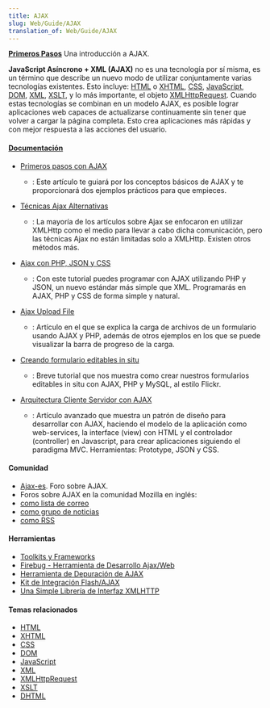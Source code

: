```yaml
---
title: AJAX
slug: Web/Guide/AJAX
translation_of: Web/Guide/AJAX
---
```


**[Primeros Pasos](/es/docs/Web/Guide/AJAX/Getting_Started)**
Una introducción a AJAX.

**JavaScript Asíncrono + XML (AJAX)** no es una tecnología por sí misma, es un término que describe un nuevo modo de utilizar conjuntamente varias tecnologías existentes. Esto incluye: [HTML](/es/HTML) o [XHTML](/es/XHTML), [CSS](/es/CSS), [JavaScript](/es/JavaScript), [DOM](/es/DOM), [XML](/es/XML), [XSLT](/es/XSLT), y lo más importante, el objeto [XMLHttpRequest](/es/XMLHttpRequest). Cuando estas tecnologías se combinan en un modelo AJAX, es posible lograr aplicaciones web capaces de actualizarse continuamente sin tener que volver a cargar la página completa. Esto crea aplicaciones más rápidas y con mejor respuesta a las acciones del usuario.

#### [Documentación](/Special:Tags?tag=AJAX&language=es)

- [Primeros pasos con AJAX](/es/docs/Web/Guide/AJAX/Getting_Started)
  - : Este artículo te guiará por los conceptos básicos de AJAX y te proporcionará dos ejemplos prácticos para que empieces.

- [Técnicas Ajax Alternativas](http://www.webreference.com/programming/ajax_tech/)
  - : La mayoría de los artículos sobre Ajax se enfocaron en utilizar XMLHttp como el medio para llevar a cabo dicha comunicación, pero las técnicas Ajax no están limitadas solo a XMLHttp. Existen otros métodos más.

- [Ajax con PHP, JSON y CSS](http://thinkcoderepeat.blogspot.com/2006/02/tutorial-de-ajax-con-php-y-json.html)
  - : Con este tutorial puedes programar con AJAX utilizando PHP y JSON, un nuevo estándar más simple que XML. Programarás en AJAX, PHP y CSS de forma simple y natural.

- [Ajax Upload File](http://webdev20.blogspot.com/2006/02/ajax-upload-file.html)
  - : Artículo en el que se explica la carga de archivos de un formulario usando AJAX y PHP, además de otros ejemplos en los que se puede visualizar la barra de progreso de la carga.

- [Creando formulario editables in situ](http://www.baluart.net/articulo/346/edicion-in-situ-con-ajax.php)
  - : Breve tutorial que nos muestra como crear nuestros formularios editables in situ con AJAX, PHP y MySQL, al estilo Flickr.

- [Arquitectura Cliente Servidor con AJAX](http://thinkcoderepeat.blogspot.com/2006/08/arquitectura-cliente-servidor-con-ajax.html)
  - : Artículo avanzado que muestra un patrón de diseño para desarrollar con AJAX, haciendo el modelo de la aplicación como web-services, la interface (view) con HTML y el controlador (controller) en Javascript, para crear aplicaciones siguiendo el paradigma MVC. Herramientas: Prototype, JSON y CSS.

#### Comunidad

- [Ajax-es](http://groups.google.es/group/Ajax-es?lnk=sg&hl=es). Foro sobre AJAX.
- Foros sobre AJAX en la comunidad Mozilla en inglés:
- [como lista de correo](https://lists.mozilla.org/listinfo/dev-ajax)
- [como grupo de noticias](https://groups.google.com/group/mozilla.dev.ajax)
- [como RSS](https://groups.google.com/group/mozilla.dev.ajax/feeds)

#### Herramientas

- [Toolkits y Frameworks](http://www.ajaxprojects.com)
- [Firebug - Herramienta de Desarrollo Ajax/Web](http://www.getfirebug.com/)
- [Herramienta de Depuración de AJAX](http://blog.monstuff.com/archives/000252.html)
- [Kit de Integración Flash/AJAX](http://www.osflash.org/doku.php?id=flashjs)
- [Una Simple Librería de Interfaz XMLHTTP](http://xkr.us/code/javascript/XHConn/)

#### Temas relacionados

- [HTML](/es/HTML)
- [XHTML](/es/XHTML)
- [CSS](/es/CSS)
- [DOM](/es/DOM)
- [JavaScript](/es/JavaScript)
- [XML](/es/XML)
- [XMLHttpRequest](/es/XMLHttpRequest)
- [XSLT](/es/XSLT)
- [DHTML](/es/DHTML)
